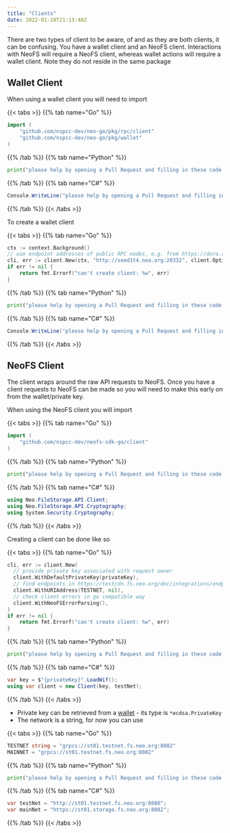 ```yaml
---
title: "Clients"
date: 2022-01-18T21:13:48Z
---
```


There are two types of client to be aware, of and as they are both clients, it can be confusing. You have a wallet client and an NeoFS client.
Interactions with NeoFS will require a NeoFS client, whereas wallet actions will require a wallet client. Note they do not reside in the same package


## Wallet Client

When using a wallet client you will need to import

{{< tabs >}}
{{% tab name="Go" %}}
```go
import (
    "github.com/nspcc-dev/neo-go/pkg/rpc/client"
    "github.com/nspcc-dev/neo-go/pkg/wallet"	
)
```
{{% /tab %}}
{{% tab name="Python" %}}
```python
print("please help by opening a Pull Request and filling in these code snippets!")
```
{{% /tab %}}
{{% tab name="C#" %}}
```c#
Console.WriteLine("please help by opening a Pull Request and filling in these code snippets!");
```
{{% /tab %}}
{{< /tabs >}}

To create a wallet client

{{< tabs >}}
{{% tab name="Go" %}}
```go
ctx := context.Background()
// use endpoint addresses of public RPC nodes, e.g. from https://dora.coz.io/monitor
cli, err := client.New(ctx, "http://seed1t4.neo.org:20332", client.Options{})
if err != nil {
    return fmt.Errorf("can't create client: %w", err)
}
```
{{% /tab %}}
{{% tab name="Python" %}}
```python
print("please help by opening a Pull Request and filling in these code snippets!")
```
{{% /tab %}}
{{% tab name="C#" %}}
```c#
Console.WriteLine("please help by opening a Pull Request and filling in these code snippets!");
```
{{% /tab %}}
{{< /tabs >}}

## NeoFS Client

The client wraps around the raw API requests to NeoFS.
Once you have a client requests to NeoFS can be made so you will need to make this early on from the wallet/private key.

When using the NeoFS client you will import

{{< tabs >}}
{{% tab name="Go" %}}
```go
import (
    "github.com/nspcc-dev/neofs-sdk-go/client"
)
```
{{% /tab %}}
{{% tab name="Python" %}}
```python
print("please help by opening a Pull Request and filling in these code snippets!")
```
{{% /tab %}}
{{% tab name="C#" %}}
```c#
using Neo.FileStorage.API.Client;
using Neo.FileStorage.API.Cryptography;
using System.Security.Cryptography;

```
{{% /tab %}}
{{< /tabs >}}

Creating a client can be done like so

{{< tabs >}}
{{% tab name="Go" %}}
```go
cli, err := client.New(
  // provide private key associated with request owner
  client.WithDefaultPrivateKey(privateKey),
  // find endpoints in https://testcdn.fs.neo.org/doc/integrations/endpoints/
  client.WithURIAddress(TESTNET, nil),
  // check client errors in go compatible way
  client.WithNeoFSErrorParsing(),
)
if err != nil {
	return fmt.Errorf("can't create client: %w", err)
}
```
{{% /tab %}}
{{% tab name="Python" %}}
```python
print("please help by opening a Pull Request and filling in these code snippets!")
```
{{% /tab %}}
{{% tab name="C#" %}}
```c#
var key = $"{privateKey}".LoadWif();
using var client = new Client(key, testNet);
```
{{% /tab %}}
{{< /tabs >}}

* Private key can be retrieved from a [wallet](/neo-docs/tutorials/wallets) - its type is `*ecdsa.PrivateKey`
* The network is a string, for now you can use 

{{< tabs >}}
{{% tab name="Go" %}}
```go
TESTNET string = "grpcs://st01.testnet.fs.neo.org:8082"
MAINNET = "grpcs://st01.testnet.fs.neo.org:8082"
```
{{% /tab %}}
{{% tab name="Python" %}}
```python
print("please help by opening a Pull Request and filling in these code snippets!")
```
{{% /tab %}}
{{% tab name="C#" %}}
```c#
var testNet = "http://st01.testnet.fs.neo.org:8080";
var mainNet = "https://st01.storage.fs.neo.org:8082";
```
{{% /tab %}}
{{< /tabs >}}


